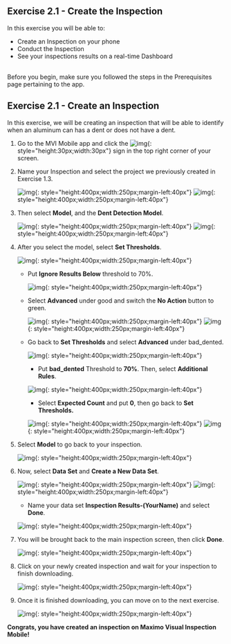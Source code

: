 <h2>Exercise 2.1 - Create the Inspection</h2>

In this exercise you will be able to:

- Create an Inspection on your phone
- Conduct the Inspection
- See your inspections results on a real-time Dashboard

<br>
Before you begin, make sure you followed the steps in the Prerequisites page pertaining to the app.

<h2>Exercise 2.1 - Create an Inspection</h2>

In this exercise, we will be creating an inspection that will be able to identify when an aluminum can has a dent or does not have a dent.

1. Go to the MVI Mobile app and click the ![img](/img/mvi_saas/img-exerciseTwo/img-exercise2-1/plusSign.jpg){: style="height:30px;width:30px"} sign in the top right corner of your screen.

2. Name your Inspection and select the project we previously created in Exercise 1.3.

    ![img](/img/mvi_saas/img-exerciseTwo/img-exercise2-1/inspectPhoto1.png){: style="height:400px;width:250px;margin-left:40px"}
    ![img](/img/mvi_saas/img-exerciseTwo/img-exercise2-1/inspectPhoto2.png){: style="height:400px;width:250px;margin-left:40px"}

3. Then select <b>Model</b>, and the <b>Dent Detection Model</b>.

    ![img](/img/mvi_saas/img-exerciseTwo/img-exercise2-1/inspectPhoto3.png){: style="height:400px;width:250px;margin-left:40px"}
    ![img](/img/mvi_saas/img-exerciseTwo/img-exercise2-1/model.png){: style="height:400px;width:250px;margin-left:40px"}

4. After you select the model, select <b>Set Thresholds</b>.

    ![img](/img/mvi_saas/img-exerciseTwo/img-exercise2-1/setT.png){: style="height:400px;width:250px;margin-left:40px"}

    - Put <b>Ignore Results Below</b> threshold to 70%.

        ![img](/img/mvi_saas/img-exerciseTwo/img-exercise2-1/ignoreR.png){: style="height:400px;width:250px;margin-left:40px"}

    - Select <b>Advanced</b> under good and switch the <b>No Action</b> button to green.

        ![img](/img/mvi_saas/img-exerciseTwo/img-exercise2-1/good.png){: style="height:400px;width:250px;margin-left:40px"}
        ![img](/img/mvi_saas/img-exerciseTwo/img-exercise2-1/noAction.png){: style="height:400px;width:250px;margin-left:40px"}

    - Go back to <b>Set Thresholds</b> and select <b>Advanced</b> under bad_dented.

        ![img](/img/mvi_saas/img-exerciseTwo/img-exercise2-1/baddentedA.png){: style="height:400px;width:250px;margin-left:40px"}

        - Put <b>bad_dented</b> Threshold to <b>70%</b>. Then, select <b>Additional Rules</b>.

        ![img](/img/mvi_saas/img-exerciseTwo/img-exercise2-1/additionalR.png){: style="height:400px;width:250px;margin-left:40px"}
        

        - Select <b>Expected Count</b> and put <b>0</b>, then go back to <b>Set Thresholds.</b>

        ![img](/img/mvi_saas/img-exerciseTwo/img-exercise2-1/expectedC.png){: style="height:400px;width:250px;margin-left:40px"}
        ![img](/img/mvi_saas/img-exerciseTwo/img-exercise2-1/expected0.png){: style="height:400px;width:250px;margin-left:40px"}

5. Select <b>Model</b> to go back to your inspection.

    ![img](/img/mvi_saas/img-exerciseTwo/img-exercise2-1/modelS.png){: style="height:400px;width:250px;margin-left:40px"}

6. Now, select <b>Data Set</b> and <b>Create a New Data Set</b>.

    ![img](/img/mvi_saas/img-exerciseTwo/img-exercise2-1/dataS.png){: style="height:400px;width:250px;margin-left:40px"}
    ![img](/img/mvi_saas/img-exerciseTwo/img-exercise2-1/dataS2.png){: style="height:400px;width:250px;margin-left:40px"}

    - Name your data set <b>Inspection Results-(YourName)</b> and select <b>Done</b>.

    ![img](/img/mvi_saas/img-exerciseTwo/img-exercise2-1/newDS.png){: style="height:400px;width:250px;margin-left:40px"}
 
7. You will be brought back to the main inspection screen, then click <b>Done</b>.

    ![img](/img/mvi_saas/img-exerciseTwo/img-exercise2-1/done.png){: style="height:400px;width:250px;margin-left:40px"}

8. Click on your newly created inspection and wait for your inspection to finish downloading. 

    ![img](/img/mvi_saas/img-exerciseTwo/img-exercise2-1/downloading.png){: style="height:400px;width:250px;margin-left:40px"}

9. Once it is finished downloading, you can move on to the next exercise.

    ![img](/img/mvi_saas/img-exerciseTwo/img-exercise2-1/downloaded.png){: style="height:400px;width:250px;margin-left:40px"}

<b>Congrats, you have created an inspection on Maximo Visual Inspection Mobile!</b>
